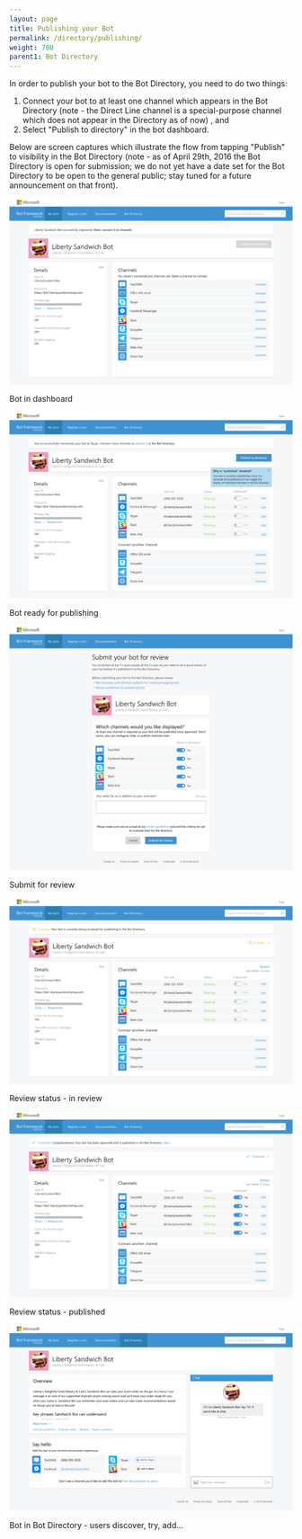 ```yaml
---
layout: page
title: Publishing your Bot
permalink: /directory/publishing/
weight: 700
parent1: Bot Directory
---
```


In order to publish your bot to the Bot Directory, you need to do two things: 

1. Connect your bot to at least one channel which appears in the Bot Directory (note - the Direct Line channel is a special-purpose channel which does not appear in the Directory as of now) , and
2. Select "Publish to directory" in the bot dashboard.

Below are screen captures which illustrate the flow from tapping "Publish" to visibility in the Bot Directory (note - as of April 29th, 2016 the Bot Directory is open for submission; we do not yet have a date set for the Bot Directory to be open to the general public; stay tuned for a future announcement on that front).

![View your bot in the dashboard](/images/1-reviews_no-channels-connected.png)

<div class="imagecaption"><span>Bot in dashboard</span></div>

![Bot ready for publishing](/images/2-reviews_ready-to-publish.png)

<div class="imagecaption"><span>Bot ready for publishing</span></div>

![Submit for review](/images/3-submit.png)

<div class="imagecaption"><span>Submit for review</span></div>

![Review status - in review](/images/4-reviews_in-review.png)

<div class="imagecaption"><span>Review status - in review</span></div>

![Review status - published](/images/5-reviews_published.png)

<div class="imagecaption"><span>Review status - published</span></div>

![Bot in Bot Directory](/images/6-Directory-detail.png)

<div class="imagecaption"><span>Bot in Bot Directory - users discover, try, add...</span></div>
